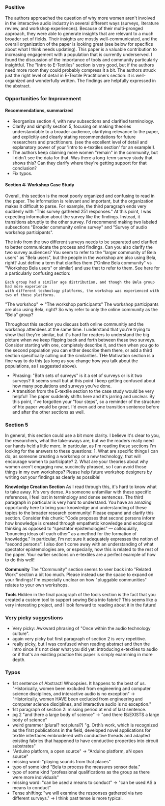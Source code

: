 ### Positive
The authors approached the question of why more women aren't involved in the interactive audio industry in several different ways (surveys, literature review, and workshop experiences). Because of their multi-pronged approach, they were able to generate insights that are relevant to a much broader set of fields. Their insights are mostly well-communicated, and the overall organization of the paper is looking great (see below for specifics about what I think needs updating). This paper is a valuable contribution to increasing engagement with a population that is currently underserved. I found the discussion of the importance of tools and community particularly insightful. The "Intro to E-Textiles" section is very good, but if the authors need more room they could probably compress it a bit. The authors struck just the right level of detail in E-Textile Practitioners section: it is well-organized and wonderfully written. The findings are helpfully expressed in the abstract.

### Opportunities for Improvement

#### Recommendations, summarized
- Reorganize section 4, with new subsections and clarified terminology.
- Clarify and simplify section 5, focusing on making theories understandable to a broader audience, clarifying relevance to the paper, and explicitly and clearly stating recommendations for future researchers and practitioners. (see the excellent level of detail and explanatory power of your 'intro to e-textiles section' for an example!).
- The authors keep claiming more women "remain" in the community, but I didn't see the data for that. Was there a long-term survey study that shows this? Can they clarify where they're getting support for that conclusion?
- Fix typos.

#### Section 4: Workshop Case Study
Overall, this section is the most poorly organized and confusing to read in the paper. The information is relevant and important, but the organization makes it difficult to parse. For example, the third paragraph ends very suddenly with "This survey gathered 251 responses." At this point, I was expecting information about the survey like the findings. Instead, it transitions abruptly to the other survey. I'd recommend making two labeled subsections "Broader community online survey" and "Survey of audio workshop participants". 

The info from the two different surveys needs to be separated and clarified to better communicate the process and findings. Can you also clarify the two survey audiences? You seem to refer to the "larger community of Bela users" as "Bela users", but the people in the workshop are also using Bela, right? Just define a term that clarifies them ("Online Bela community" vs "Workshop Bela users" or similar) and use that to refer to them. See here for a particularly confusing section:

```
Each group had a similar age distribution, and though the Bela group had more experience
with different technology platforms, the workshop was experienced with two of those platforms.
```

"The workshop" -> "The workshop participants"
The workshop participants are also using Bela, right? So why refer to only the online community as the "Bela" group?

Throughout this section you discuss both online communitiy and the workshop attendees at the same time. I understand that you're trying to show that they're similar, but it's hard for readers to understand the big picture when we keep flipping back and forth between these two surveys. Consider starting with one, completely describe it, and then when you go to the second population you can either describe them there, or add a third section specifically calling out the similarities. THe Motivation section is a fine way to do this (as long as you change how you talk about the populations, as I suggested above).

- Phrasing: "Both sets of surveys" is it a set of surveys or is it two surveys? It seems small but at this point I keep getting confused about how many populations and surveys you've done.
- A transition from the E-textile section to the case study would be very helpful! The paper suddenly shifts here and it's jarring and unclear. By this point, I"ve forgotten your "four steps", so a reminder of the structure of hte paper would be great. I'd even add one transition sentence before and after the other sections as well.

### Section 5
In general, this section could use a bit more clarity. I believe it's clear to you, the researchers, what the take-aways are, but we the readers really need our hands held a little more. In particular, as I'm reading these sections I'm looking for the answers to these questions: 1. What are specific things I can do, as someone creating a workshop or a new technology, that will encourage women to participate? 2. What are your theories about why women aren't engaging now, succinctly phrased, so I can avoid those things in my own workshops? Please help future workshop designers by writing out your findings as clearly as possible!

**Knowledge Creation Section**
As I read through this, it's hard to know what to take away. It's very dense. As someone unfamiliar with these specific references, I feel lost in terminology and dense sentences. The third paragraph in particular is very hard to understand. You have an amazing opportunity here to bring your knowledge and understanding of these topics to the broader research community! Please expand and clarify this section. Consider this chunk: "Code proposes that second persons inform how knowledge is created through empathetic knowledge and ecological thinking as opposed to “spectator epistemologies” — colloquially, “bouncing ideas off each other” as a method for the formation of knowledge." In particular, I'm not sure it adequately expresses the notion of "second persons". I also don't come away with an understanding of what spectator epistemologies are, or especially, how this is related to the rest of the paper. Your earlier sections on e-textiles are a perfect example of how to do this well!

**Community**
The "Community" section seems to veer back into "Related Work" section a bit too much. Please instead use the space to expand on your findings! I'm especially unclear on how "pluggable communities" relates to your own workshops.

**Tools**
Hidden in the final paragraph of the tools section is the fact that you created a custom tool to support sewing Bela into fabric? This seems like a very interesting project, and I look forward to reading about it in the future!

### Very picky suggestions
- Very picky: Awkward phrasing of "Once within the audio technology culture".
- again very picky but first paragraph of section 2 is very repetitive.
- really picky, but I was confused when reading abstract and then the intro since it's not clear what you did yet: introducing e-textiles to audio or if that's an existing practice this paper is simply examining in more depth.


### Typos
- 1st sentence of Abstract! Whoopsies. It happens to the best of us. "Historically, women been excluded from engineering and computer science disciplines, and interactive audio is no exception" -> "Historically, women HAVE been excluded from engineering and computer science disciplines, and interactive audio is no exception."
- 1st paragraph of section 2: missing period at end of last sentence.
- pg 2 "and there a large body of science" -> "and there IS/EXISTS a large body of science"
- weird grammer (plural? not plural?) "g. Orth’s work, which is recognized as the first publications in the field, developed novel applications for textile interfaces embroidered with conductive threads and adapted existing fabrics that happened to have conductive properties into circuit substrates"
- "Arduino platform, a open source" -> "Arduino platform, aN open source"
- missing word: "playing sounds from that places"
- typo of some kind "Bela to process the measures sensor data."
- typo of some kind "professional qualifications as the group as there were more individuals"
-  missing word: "can be used a means to conduct" -> "can be used AS a means to conduct"
- Tense shifting: "we will examine the responses gathered via two different surveys." -> I think past tense is more typical.

